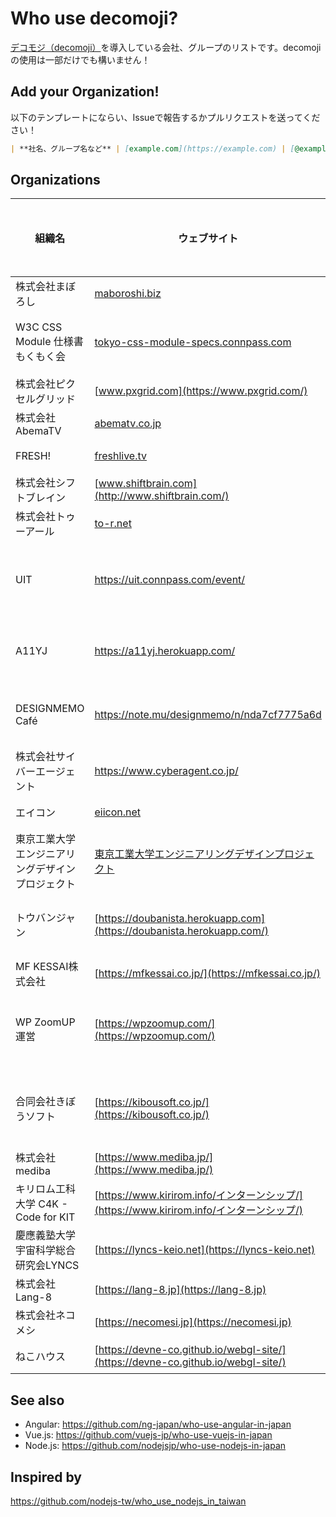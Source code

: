 # Who use decomoji?

[デコモジ（decomoji）](https://github.com/oti/decomoji)を導入している会社、グループのリストです。decomojiの使用は一部だけでも構いません！

## Add your Organization!

以下のテンプレートにならい、Issueで報告するかプルリクエストを送ってください！

```markdown
| **社名、グループ名など** | [example.com](https://example.com) | [@example](https://github.com/example) | 全社員がいるSlack、部署単位のSlack、プロジェクト単位のSlack、レクリエーション用のSlackなど |
```

## Organizations

| 組織名 | ウェブサイト | GitHub | どんなSlackチーム？ |
| --- | --- | --- | --- |
| 株式会社まぼろし | [maboroshi.biz](https://maboroshi.biz) | [@maboroshi-inc](https://github.com/maboroshi-inc) | 社内 |
| W3C CSS Module 仕様書もくもく会 | [tokyo-css-module-specs.connpass.com](https://tokyo-css-module-specs.connpass.com/) | [@tokyocssspecs](https://github.com/tokyocssspecs) | コミュニティー |
| 株式会社ピクセルグリッド | [www.pxgrid.com](https://www.pxgrid.com/) | [@pxgrid](https://github.com/pxgrid) | 社内 |
| 株式会社AbemaTV | [abematv.co.jp](http://abematv.co.jp/) | [@abema](https://github.com/abema) | 社内 |
| FRESH! | [freshlive.tv](https://freshlive.tv/) | [@openfresh](https://github.com/openfresh) | チーム |
| 株式会社シフトブレイン | [www.shiftbrain.com](http://www.shiftbrain.com/) | [@devjam](https://github.com/devjam) | 社内 |
| 株式会社トゥーアール | [to-r.net](https://www.to-r.net/) | [@to-r](https://github.com/to-r/) | 社内 |
| UIT | https://uit.connpass.com/event/ | - | イベントプロモーター |
| A11YJ | https://a11yj.herokuapp.com/ | [@a11yj](https://github.com/a11yj) | コミュニティー |
| DESIGNMEMO Café |https://note.mu/designmemo/n/nda7cf7775a6d|-|コミュニティー |
| 株式会社サイバーエージェント | https://www.cyberagent.co.jp/ | [@cyberagent](https://github.com/cyberagent) | 社内 |
| エイコン | [eiicon.net](https://eiicon.net) | - | チーム |
| 東京工業大学エンジニアリングデザインプロジェクト | [東京工業大学エンジニアリングデザインプロジェクト](https://titech-edp.github.io/) | - | 大学の講義 |
| トウバンジャン | [https://doubanista.herokuapp.com](https://doubanista.herokuapp.com/) | [@doubanista](https://github.com/doubanista) | コミュニティー |
| MF KESSAI株式会社 | [https://mfkessai.co.jp/](https://mfkessai.co.jp/) | [@mfkessai](https://github.com/mfkessai) | 社内 |
| WP ZoomUP 運営 | [https://wpzoomup.com/](https://wpzoomup.com/) | -  | オンライン勉強会運営 |
| 合同会社きぼうソフト | [https://kibousoft.co.jp/](https://kibousoft.co.jp/) | [@kibousoft](https://github.com/kibousoft) | 社内・パートナー |
| 株式会社 mediba | [https://www.mediba.jp/](https://www.mediba.jp/) | [@mediba-system](https://github.com/mediba-system/) | 全社 |
| キリロム工科大学 C4K - Code for KIT | [https://www.kirirom.info/インターンシップ/](https://www.kirirom.info/インターンシップ/) | [@code4kit](https://github.com/code4kit/) | 社内 |
| 慶應義塾大学宇宙科学総合研究会LYNCS | [https://lyncs-keio.net](https://lyncs-keio.net) | [@LYNCS-Keio](https://github.com/LYNCS-Keio) | 大学公認団体 |
| 株式会社Lang-8 | [https://lang-8.jp](https://lang-8.jp) | [@Lang-8](https://github.com/Lang-8) | 社内 |
| 株式会社ネコメシ | [https://necomesi.jp](https://necomesi.jp) | [@necomesi](https://github.com/necomesi) | 社内 |
| ねこハウス | [https://devne-co.github.io/webgl-site/](https://devne-co.github.io/webgl-site/) | [@devne-co](https://github.com/devne-co) | 個人事業 |

## See also

- Angular: https://github.com/ng-japan/who-use-angular-in-japan
- Vue.js: https://github.com/vuejs-jp/who-use-vuejs-in-japan
- Node.js: https://github.com/nodejsjp/who-use-nodejs-in-japan

## Inspired by

https://github.com/nodejs-tw/who_use_nodejs_in_taiwan
